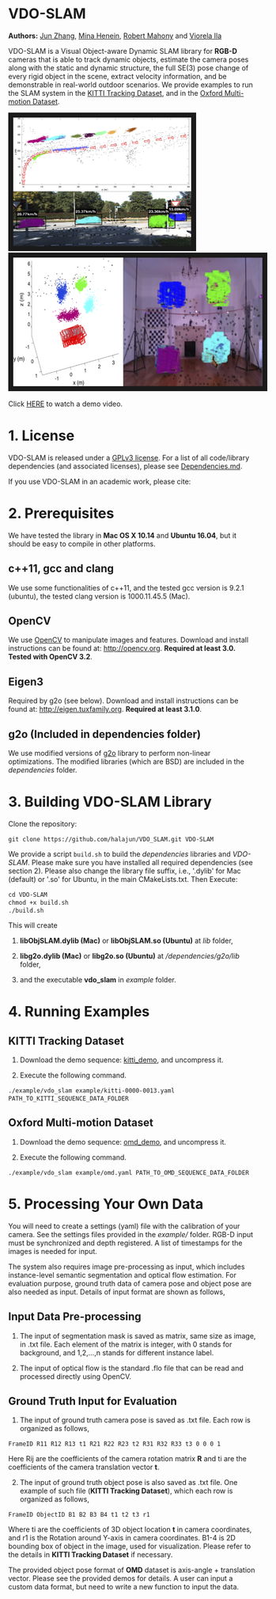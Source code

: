 # VDO-SLAM
**Authors:** [Jun Zhang](https://halajun.github.io/), [Mina Henein](https://minahenein.github.io/), [Robert Mahony](https://users.cecs.anu.edu.au/~Robert.Mahony/) and [Viorela Ila](http://viorelaila.net/) 

VDO-SLAM is a Visual Object-aware Dynamic SLAM library for **RGB-D** cameras that is able to track dynamic objects, estimate the camera poses along with the static and dynamic structure, the full SE(3) pose change of every rigid object in the scene, extract velocity information, and be demonstrable in real-world outdoor scenarios. We provide examples to run the SLAM system in the [KITTI Tracking Dataset](http://cvlibs.net/datasets/kitti/eval_tracking.php), and in the [Oxford Multi-motion Dataset](https://robotic-esp.com/datasets/omd/). 

<img src="https://github.com/halajun/halajun.github.io/blob/master/images/VDO-SLAM_results_1.jpg" alt="VDO-SLAM" width="360" height="260" border="10" /></a>
<img src="https://github.com/halajun/halajun.github.io/blob/master/images/VDO-SLAM_results_2.jpg" alt="VDO-SLAM" width="540" height="260" border="10" /></a>

Click [HERE](https://drive.google.com/file/d/1PbL4KiJ3sUhxyJSQPZmRP6mgi9dIC0iu/view?usp=sharing) to watch a demo video.

# 1. License

VDO-SLAM is released under a [GPLv3 license](https://github.com/halajun/VDO_SLAM/blob/master/LICENSE-GPL.txt). For a list of all code/library dependencies (and associated licenses), please see [Dependencies.md](https://github.com/halajun/VDO_SLAM/blob/master/Dependencies.md).

If you use VDO-SLAM in an academic work, please cite:


# 2. Prerequisites
We have tested the library in **Mac OS X 10.14** and **Ubuntu 16.04**, but it should be easy to compile in other platforms. 

## c++11, gcc and clang
We use some functionalities of c++11, and the tested gcc version is 9.2.1 (ubuntu), the tested clang version is 1000.11.45.5 (Mac).

## OpenCV
We use [OpenCV](http://opencv.org) to manipulate images and features. Download and install instructions can be found at: http://opencv.org. **Required at least 3.0. Tested with OpenCV 3.2**.

## Eigen3
Required by g2o (see below). Download and install instructions can be found at: http://eigen.tuxfamily.org. **Required at least 3.1.0**.

## g2o (Included in dependencies folder)
We use modified versions of [g2o](https://github.com/RainerKuemmerle/g2o) library to perform non-linear optimizations. The modified libraries (which are BSD) are included in the *dependencies* folder.


# 3. Building VDO-SLAM Library

Clone the repository:
```
git clone https://github.com/halajun/VDO_SLAM.git VDO-SLAM
```

We provide a script `build.sh` to build the *dependencies* libraries and *VDO-SLAM*. 
Please make sure you have installed all required dependencies (see section 2). 
Please also change the library file suffix, i.e., '.dylib' for Mac (default) or '.so' for Ubuntu, in the main CMakeLists.txt. 
Then Execute:
```
cd VDO-SLAM
chmod +x build.sh
./build.sh
```

This will create 

1. **libObjSLAM.dylib (Mac)** or **libObjSLAM.so (Ubuntu)** at *lib* folder,

2. **libg2o.dylib (Mac)** or **libg2o.so (Ubuntu)** at */dependencies/g2o/lib* folder,

3. and the executable **vdo_slam** in *example* folder.

# 4. Running Examples

## KITTI Tracking Dataset  

1. Download the demo sequence: [kitti_demo](https://drive.google.com/file/d/1LpjIdh6xL_UtWOkiJng0CKSmP7qAQhGu/view?usp=sharing), and uncompress it.

2. Execute the following command.
```
./example/vdo_slam example/kitti-0000-0013.yaml PATH_TO_KITTI_SEQUENCE_DATA_FOLDER
```

## Oxford Multi-motion Dataset  

1. Download the demo sequence: [omd_demo](https://drive.google.com/file/d/1t4rG685a_7r0bHuW0bPKNbOhyiugnJK7/view?usp=sharing), and uncompress it.

2. Execute the following command.
```
./example/vdo_slam example/omd.yaml PATH_TO_OMD_SEQUENCE_DATA_FOLDER
```

# 5. Processing Your Own Data
You will need to create a settings (yaml) file with the calibration of your camera. See the settings files provided in the *example/* folder. RGB-D input must be synchronized and depth registered. A list of timestamps for the images is needed for input.

The system also requires image pre-processing as input, which includes instance-level semantic segmentation and optical flow estimation. For evaluation purpose, ground truth data of camera pose and object pose are also needed as input. Details of input format are shown as follows,

## Input Data Pre-processing

1. The input of segmentation mask is saved as matrix, same size as image, in .txt file. Each element of the matrix is integer, with 0 stands for background, and 1,2,...,n stands for different instance label.

2. The input of optical flow is the standard .flo file that can be read and processed directly using OpenCV.

## Ground Truth Input for Evaluation

1. The input of ground truth camera pose is saved as .txt file. Each row is organized as follows,
```
FrameID R11 R12 R13 t1 R21 R22 R23 t2 R31 R32 R33 t3 0 0 0 1
```

Here Rij are the coefficients of the camera rotation matrix **R** and ti are the coefficients of the camera translation vector **t**.

2. The input of ground truth object pose is also saved as .txt file. One example of such file (**KITTI Tracking Dataset**), which each row is organized as follows,
```
FrameID ObjectID B1 B2 B3 B4 t1 t2 t3 r1
```

Where ti are the coefficients of 3D object location **t** in camera coordinates, and r1 is the Rotation around Y-axis in camera coordinates. B1-4 is 2D bounding box of object in the image, used for visualization. Please refer to the details in **KITTI Tracking Dataset** if necessary.

The provided object pose format of **OMD** dataset is axis-angle + translation vector. Please see the provided demos for details. A user can input a custom data format, but need to write a new function to input the data.







